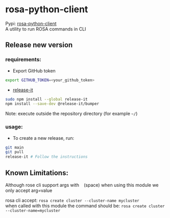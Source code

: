 # rosa-python-client
Pypi: [rosa-python-client](https://pypi.org/project/rosa-python-client/)  
A utility to run ROSA commands in CLI

## Release new version
### requirements:
* Export GitHub token

```bash
export GITHUB_TOKEN=<your_github_token>
```
* [release-it](https://github.com/release-it/release-it)

```bash
sudo npm install --global release-it
npm install --save-dev @release-it/bumper
```
Note: execute outside the repository directory (for example `~/`)

### usage:
* To create a new release, run:

```bash
git main
git pull
release-it # Follow the instructions
```

## Known Limitations:
Although rose cli support args with ` ` (space) when using this module we only accept arg=value

rosa cli accept: `rosa create cluster --cluster-name mycluster`  
when called with this module the command should be: `rosa create cluster --cluster-name=mycluster`  
